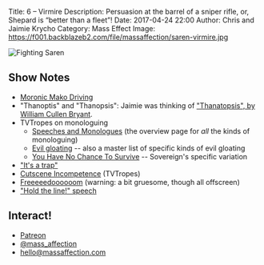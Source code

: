 Title: 6 – Virmire
Description: Persuasion at the barrel of a sniper rifle, or, Shepard is “better than a fleet”!
Date: 2017-04-24 22:00
Author: Chris and Jaimie Krycho
Category: Mass Effect
Image: https://f001.backblazeb2.com/file/massaffection/saren-virmire.jpg

![Fighting Saren](https://f001.backblazeb2.com/file/massaffection/saren-virmire.jpg)

## Show Notes

- [Moronic Mako Driving](https://www.youtube.com/watch?v=nieLAD6YS3w)
- "Thanoptis" and "Thanopsis": Jaimie was thinking of ["Thanatopsis", by William Cullen Bryant](https://en.wikipedia.org/wiki/Thanatopsis).
- TVTropes on monologuing
    + [Speeches and Monologues](http://tvtropes.org/pmwiki/pmwiki.php/Main/SpeechesAndMonologues) (the overview page for *all* the kinds of monologuing)
    + [Evil gloating](http://tvtropes.org/pmwiki/pmwiki.php/Main/EvilGloating) -- also a master list of specific kinds of evil gloating
    + [You Have No Chance To Survive](http://tvtropes.org/pmwiki/pmwiki.php/Main/YouHaveNoChanceToSurvive) -- Sovereign's specific variation
- ["It's a trap"](http://blog.triblive.com/chipped-ice/wp-content/uploads/sites/6/2016/12/Trap-game.jpg)
- [Cutscene Incompetence](http://tvtropes.org/pmwiki/pmwiki.php/Main/CutsceneIncompetence) (TVTropes)
- [Freeeeedoooooom](https://www.youtube.com/watch?v=lLCEUpIg8rE) (warning: a bit gruesome, though all offscreen)
- ["Hold the line!" speech](https://www.youtube.com/watch?v=RF7KgS6UZ4I)

## Interact!

- [Patreon](https://www.patreon.com/massaffection)
- [@mass_affection](https://twitter.com/mass_affection)
- [hello@massaffection.com](mailto:hello@massaffection.com)
